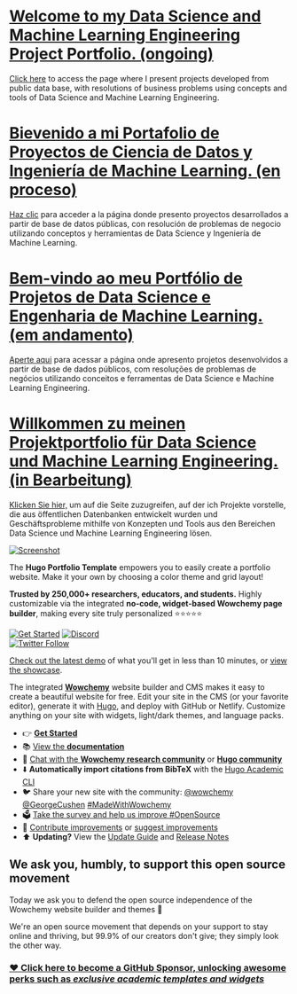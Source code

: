 # [Welcome to my Data Science and Machine Learning Engineering Project Portfolio. (ongoing)](https://github.com/wowchemy/starter-hugo-portfolio-theme)

[Click here](https://hugo-portfolio-theme.netlify.app/) to access the page where I present projects developed from public data base, with resolutions of business problems using concepts and tools of Data Science and Machine Learning Engineering.

# [Bievenido a mi Portafolio de Proyectos de Ciencia de Datos y Ingeniería de Machine Learning. (en proceso)](https://github.com/wowchemy/starter-hugo-portfolio-theme)

[Haz clic](https://hugo-portfolio-theme.netlify.app/) para acceder a la página donde presento proyectos desarrollados a partir de base de datos públicas, con resolución de problemas de negocio utilizando conceptos y herramientas de Data Science y Ingeniería de Machine Learning.

# [Bem-vindo ao meu Portfólio de Projetos de Data Science e Engenharia de Machine Learning. (em andamento)](https://github.com/wowchemy/starter-hugo-portfolio-theme)

[Aperte aqui](https://hugo-portfolio-theme.netlify.app/) para acessar a página onde apresento projetos desenvolvidos a partir  de base de dados públicos, com resoluções de problemas de negócios utilizando conceitos e ferramentas de Data Science e Machine Learning Engineering.

# [Willkommen zu meinen Projektportfolio für Data Science und Machine Learning Engineering. (in Bearbeitung)](https://github.com/wowchemy/starter-hugo-portfolio-theme)

[Klicken Sie hier,](https://hugo-portfolio-theme.netlify.app/) um auf die Seite zuzugreifen, auf der ich Projekte vorstelle, die aus öffentlichen Datenbanken entwickelt wurden und Geschäftsprobleme mithilfe von Konzepten und Tools aus den Bereichen Data Science und Machine Learning Engineering lösen.

[![Screenshot](./preview.png)](https://wowchemy.com/hugo-themes/)

The **Hugo Portfolio Template** empowers you to easily create a portfolio website. Make it your own by choosing a color theme and grid layout!

️**Trusted by 250,000+ researchers, educators, and students.** Highly customizable via the integrated **no-code, widget-based Wowchemy page builder**, making every site truly personalized ⭐⭐⭐⭐⭐

[![Get Started](https://img.shields.io/badge/-Get%20started-ff4655?style=for-the-badge)](https://wowchemy.com/hugo-themes/)
[![Discord](https://img.shields.io/discord/722225264733716590?style=for-the-badge)](https://discord.com/channels/722225264733716590/742892432458252370/742895548159492138)  
[![Twitter Follow](https://img.shields.io/twitter/follow/wowchemy?label=Follow%20on%20Twitter)](https://twitter.com/wowchemy)

[Check out the latest demo](https://hugo-portfolio-theme.netlify.app/) of what you'll get in less than 10 minutes, or [view the showcase](https://wowchemy.com/creators/).

The integrated [**Wowchemy**](https://wowchemy.com) website builder and CMS makes it easy to create a beautiful website for free. Edit your site in the CMS (or your favorite editor), generate it with [Hugo](https://github.com/gohugoio/hugo), and deploy with GitHub or Netlify. Customize anything on your site with widgets, light/dark themes, and language packs.

- 👉 [**Get Started**](https://wowchemy.com/hugo-themes/)
- 📚 [View the **documentation**](https://wowchemy.com/docs/)
- 💬 [Chat with the **Wowchemy research community**](https://discord.gg/z8wNYzb) or [**Hugo community**](https://discourse.gohugo.io)
- ⬇️ **Automatically import citations from BibTeX** with the [Hugo Academic CLI](https://github.com/wowchemy/hugo-academic-cli)
- 🐦 Share your new site with the community: [@wowchemy](https://twitter.com/wowchemy) [@GeorgeCushen](https://twitter.com/GeorgeCushen) [#MadeWithWowchemy](https://twitter.com/search?q=%23MadeWithWowchemy&src=typed_query)
- 🗳 [Take the survey and help us improve #OpenSource](https://forms.gle/NioD9VhUg7PNmdCAA)
- 🚀 [Contribute improvements](https://github.com/wowchemy/wowchemy-hugo-themes/blob/main/CONTRIBUTING.md) or [suggest improvements](https://github.com/wowchemy/wowchemy-hugo-themes/issues)
- ⬆️ **Updating?** View the [Update Guide](https://wowchemy.com/docs/hugo-tutorials/update/) and [Release Notes](https://github.com/wowchemy/wowchemy-hugo-themes/releases)

## We ask you, humbly, to support this open source movement

Today we ask you to defend the open source independence of the Wowchemy website builder and themes 🐧

We're an open source movement that depends on your support to stay online and thriving, but 99.9% of our creators don't give; they simply look the other way.

### [❤️ Click here to become a GitHub Sponsor, unlocking awesome perks such as _exclusive academic templates and widgets_](https://github.com/sponsors/gcushen)
